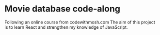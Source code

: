 # Movie database code-along

Following an online course from codewithmosh.com
The aim of this project is to learn React and strengthen my knowledge of JavaScript.
